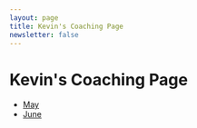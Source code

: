 ```yaml
---
layout: page
title: Kevin's Coaching Page
newsletter: false
---
```


# Kevin's Coaching Page

* [May](/lane-coaching/2025-05)
* [June](/lane-coaching/2025-06)